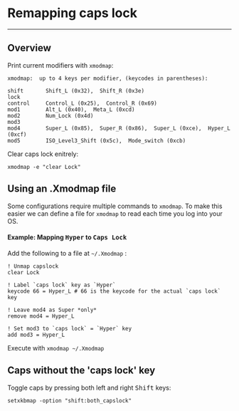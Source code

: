 # Remapping caps lock

---

## Overview

Print current modifiers with `xmodmap`:

    xmodmap:  up to 4 keys per modifier, (keycodes in parentheses):

    shift       Shift_L (0x32),  Shift_R (0x3e)
    lock      
    control     Control_L (0x25),  Control_R (0x69)
    mod1        Alt_L (0x40),  Meta_L (0xcd)
    mod2        Num_Lock (0x4d)
    mod3      
    mod4        Super_L (0x85),  Super_R (0x86),  Super_L (0xce),  Hyper_L (0xcf)
    mod5        ISO_Level3_Shift (0x5c),  Mode_switch (0xcb)

    

Clear caps lock enitrely:

    xmodmap -e "clear Lock"


## Using an .Xmodmap file

Some configurations require multiple commands to `xmodmap`. To make this easier we can define a file for `xmodmap` to read each time you log into your OS.

#### Example: Mapping <kbd>Hyper</kbd> to <kbd>Caps Lock</kbd> 

Add the following to a file at `~/.Xmodmap` :

    ! Unmap capslock
    clear Lock
    
    ! Label `caps lock` key as `Hyper`
    keycode 66 = Hyper_L # 66 is the keycode for the actual `caps lock` key
    
    ! Leave mod4 as Super *only*
    remove mod4 = Hyper_L
    
    ! Set mod3 to `caps lock` = `Hyper` key
    add mod3 = Hyper_L
    
Execute with `xmodmap ~/.Xmodmap`


## Caps without the 'caps lock' key

Toggle caps by pressing both left and right <kbd>Shift</kbd> keys:

    setxkbmap -option "shift:both_capslock"






